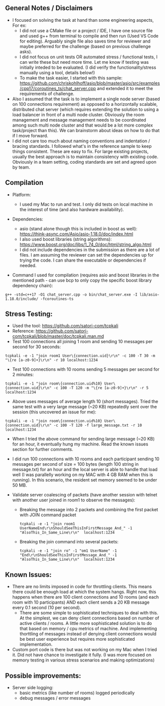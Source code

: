 ## General Notes / Disclaimers
- I focused on solving the task at hand than some engineering aspects, For ex:
  - I did not use a CMake file or a project / IDE, I have one source file and used g++ from terminal to compile and then run (Used VS Code for editing). Arguably single file also saves time for reviewer and maybe preferred for the challenge (based on previous challenge asks). 
  - I did not focus on unit tests OR automated stress / functional tests, I can write these but need more time. Let me know if testing was initially inteded to be evaluated. (I did verify the functionality/stress manually using a tool, details below!)
  - To make the task easier, I started with this sample: https://github.com/chriskohlhoff/asio/blob/master/asio/src/examples/cpp17/coroutines_ts/chat_server.cpp and extended it to meet the requirements of challenge.
- Also I assumed that the task is to implement a single node server (based on 100 connections requirement) as opposed to a horizontally scalable, distributed chat server (which requires extending the solution to using a load balancer in front of a multi node cluster. Obviously the room management and message management needs to be coordinated among such multi node cluster and that would be a lot more complex task/project than this). We can brainstorm about ideas on how to do that if I move forward.
- I did not care too much about naming conventions and indentation / bracing standards. I followed what's in the reference sample to keep things consistent. These are easy to fix. For large existing projects, usually the best approach is to maintain consistency with existing code. Obviously in a team setting, coding standards are set and agreed upon by team.

## Compilation
- Platform:
  - I used my Mac to run and test. I only did tests on local machine in the interest of time (and also hardware availability).
  
- Dependencies:
  - asio (stand alone though this is included in boost as well): https://think-async.com/Asio/asio-1.18.0/doc/index.html
  - I also used boost libraries (string algorithms): https://www.boost.org/doc/libs/1_74_0/doc/html/string_algo.html
  - I did not include dependencies in the submission as there are a lot of files. I am assuming the reviewer can set the dependencies up for trying the code. I can share the executable or dependencies if needed.

- Command I used for compilation (requires asio and boost libraries in the mentioned path - can use bcp to only copy the specific boost library dependency chain):

``` 
g++ -std=c++17 -O1 chat_server.cpp -o bin/chat_server.exe -I lib/asio-1.18.0/include/ -fcoroutines-ts
```

## Stress Testing:
- Used the tool: https://github.com/satori-com/tcpkali
- Reference: https://github.com/satori-com/tcpkali/blob/master/doc/tcpkali.man.md
- Test 100 connections all joining 1 room and sending 10 messages per second for 30 seconds:

```
tcpkali -e -1 "join room1 User\{connection.uid}\r\n" -c 100 -T 30 -m "\{re [a-z0-9]+}\r\n" -r 10 localhost:1234
```

- Test 100 connections with 10 rooms sending 5 messages per second for 2 minutes:

```
tcpkali -e -1 "join room\{connection.uid%10} User\{connection.uid}\r\n" -c 100 -T 120 -m "\{re [a-z0-9]+}\r\n" -r 5 localhost:1234
```

- Above uses messages of average length 10 (short messages). Tried the same test with a very large message (~20 KB) repeatedly sent over the session (this uncovered an issue for me):

```
tcpkali -e -1 "join room\{connection.uid%10} User\{connection.uid}\r\n" -c 100 -T 120 -f large_message.txt -r 10 localhost:1234
```

- When I tried the above command for sending large message (~20 KB) for an hour, it eventually hung my machine. Read the known issues section for further comments.

- I did run 100 connections with 10 rooms and each participant sending 10 messages per second of size = 100 bytes (length 100 string in message.txt) for an hour and the local server is able to handle that load well (I was parallelly working on my MAC with 4 GB RAM when this is running). In this scenario, the resident set memory seemed to be under 50 MB.

- Validate server coalescing of packets (have another session with telnet with another user joined in room1 to observe the messages):
  - Breaking the message into 2 packets and combining the first packet with JOIN command packet

    ```
    tcpkali -e -1 "join room1 UserNameEnd\r\nShouldSeeThisInFirstMessage_And_" -1 "AlsoThis_In_Same_Line\r\n"  localhost:1234
    ```

  - Breaking the join command into several packets:

    ```
    tcpkali -e -1 "join ro" -1 "om1 UserName" -1 "End\r\nShouldSeeThisInFirstMessage_And_" -1 "AlsoThis_In_Same_Line\r\n"  localhost:1234
    ```

## Known Issues:
- There are no limits imposed in code for throttling clients. This means there could be enough load at which the system hangs. Right now, this happens when there are 100 client connections and 10 rooms (and each room with 10 participants) AND each client sends a 20 KB message every 0.1 second (10 per second).
  - There are some simple to sophisticated techniques to deal with this. At the simplest, we can deny client connections based on number of active clients / rooms. A little more sophisticated solution is to do that based on memory / cpu metrics of machine. And implementing thorttling of messages instead of denying client connections would be best user experience but requires more sophisticated implementation.
- Custom port code is there but was not working on my Mac when I tried it. Did not have chance to investigate it fully. (I was more focused on memory testing in various stress scenarios and making optimizations)

## Possible improvements:
- Server side logging:
  - basic metrics (like number of rooms) logged periodically
  - debug messages / error messages
